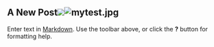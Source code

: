 ## A New Post![]({{site.baseurl}}/images/mytest.jpg)![mytest.jpg]({{site.baseurl}}/images/mytest.jpg)


Enter text in [Markdown](http://daringfireball.net/projects/markdown/). Use the toolbar above, or click the **?** button for formatting help.
